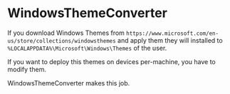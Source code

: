 # WindowsThemeConverter

If you download Windows Themes from `https://www.microsoft.com/en-us/store/collections/windowsthemes` and apply them they will installed to `%LOCALAPPDATA%\Microsoft\Windows\Themes` of the user.

If you want to deploy this themes on devices per-machine, you have to modify them.

WindowsThemeConverter makes this job.

